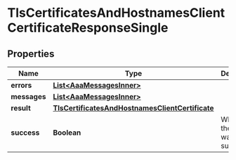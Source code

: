 

# TlsCertificatesAndHostnamesClientCertificateResponseSingle


## Properties

| Name | Type | Description | Notes |
|------------ | ------------- | ------------- | -------------|
|**errors** | [**List&lt;AaaMessagesInner&gt;**](AaaMessagesInner.md) |  |  |
|**messages** | [**List&lt;AaaMessagesInner&gt;**](AaaMessagesInner.md) |  |  |
|**result** | [**TlsCertificatesAndHostnamesClientCertificate**](TlsCertificatesAndHostnamesClientCertificate.md) |  |  |
|**success** | **Boolean** | Whether the API call was successful |  |



